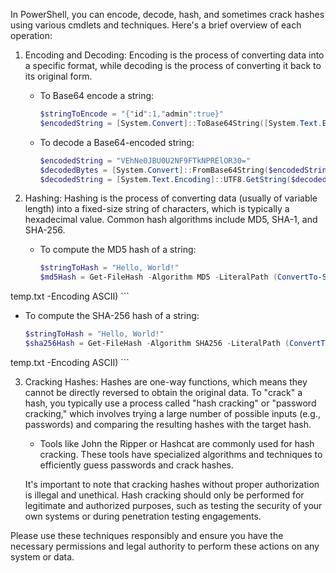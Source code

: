 In PowerShell, you can encode, decode, hash, and sometimes crack hashes using various cmdlets and techniques. Here's a brief 
overview of each operation:

1. Encoding and Decoding:
   Encoding is the process of converting data into a specific format, while decoding is the process of converting it back to its 
original form.

   - To Base64 encode a string:
     ```powershell
     $stringToEncode = "{"id":1,"admin":true}"
     $encodedString = [System.Convert]::ToBase64String([System.Text.Encoding]::UTF8.GetBytes($stringToEncode))
     ```

   - To decode a Base64-encoded string:
     ```powershell
     $encodedString = "VEhNe0JBU0U2NF9FTkNPRElOR30="
     $decodedBytes = [System.Convert]::FromBase64String($encodedString)
     $decodedString = [System.Text.Encoding]::UTF8.GetString($decodedBytes)
     ```

2. Hashing:
   Hashing is the process of converting data (usually of variable length) into a fixed-size string of characters, which is typically 
a hexadecimal value. Common hash algorithms include MD5, SHA-1, and SHA-256.

   - To compute the MD5 hash of a string:
     ```powershell
     $stringToHash = "Hello, World!"
     $md5Hash = Get-FileHash -Algorithm MD5 -LiteralPath (ConvertTo-SecureString -AsPlainText $stringToHash -Force | Out-File 
temp.txt -Encoding ASCII)
     ```

   - To compute the SHA-256 hash of a string:
     ```powershell
     $stringToHash = "Hello, World!"
     $sha256Hash = Get-FileHash -Algorithm SHA256 -LiteralPath (ConvertTo-SecureString -AsPlainText $stringToHash -Force | Out-File 
temp.txt -Encoding ASCII)
     ```

3. Cracking Hashes:
   Hashes are one-way functions, which means they cannot be directly reversed to obtain the original data. To "crack" a hash, you 
typically use a process called "hash cracking" or "password cracking," which involves trying a large number of possible inputs 
(e.g., passwords) and comparing the resulting hashes with the target hash.

   - Tools like John the Ripper or Hashcat are commonly used for hash cracking. These tools have specialized algorithms and 
techniques to efficiently guess passwords and crack hashes.

   It's important to note that cracking hashes without proper authorization is illegal and unethical. Hash cracking should only be 
performed for legitimate and authorized purposes, such as testing the security of your own systems or during penetration testing 
engagements.

Please use these techniques responsibly and ensure you have the necessary permissions and legal authority to perform these actions 
on any system or data.